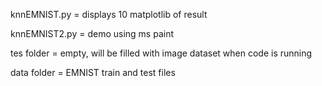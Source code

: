 knnEMNIST.py = displays 10 matplotlib of result

knnEMNIST2.py = demo using ms paint

tes folder = empty, will be filled with image dataset when code is running

data folder = EMNIST train and test files 
